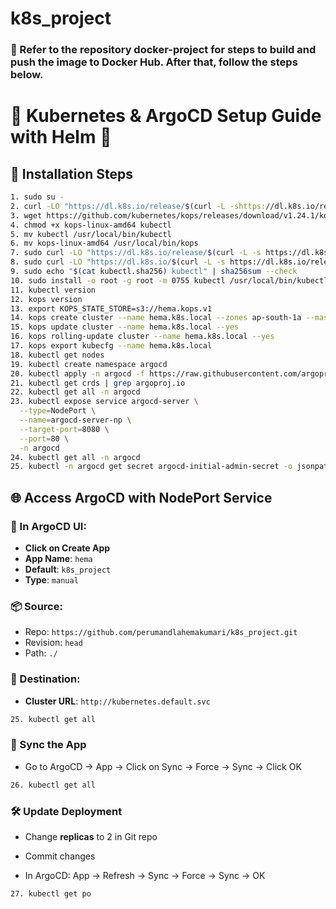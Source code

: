 # k8s_project

### 🚀 Refer to the repository docker-project for steps to build and push the image to Docker Hub. After that, follow the steps below.

# 🚀 Kubernetes & ArgoCD Setup Guide with Helm 🎯

## 🔧 Installation Steps

```bash
1. sudo su -
2. curl -LO "https://dl.k8s.io/release/$(curl -L -shttps://dl.k8s.io/release/stable.txt)/bin/linux/amd64/kubectl"
3. wget https://github.com/kubernetes/kops/releases/download/v1.24.1/kops-linux-amd64
4. chmod +x kops-linux-amd64 kubectl
5. mv kubectl /usr/local/bin/kubectl
6. mv kops-linux-amd64 /usr/local/bin/kops
7. sudo curl -LO "https://dl.k8s.io/release/$(curl -L -s https://dl.k8s.io/release/stable.txt)/bin/linux/amd64/kubectl"
8. sudo curl -LO "https://dl.k8s.io/$(curl -L -s https://dl.k8s.io/release/stable.txt)/bin/linux/amd64/kubectl.sha256"
9. sudo echo "$(cat kubectl.sha256) kubectl" | sha256sum --check
10. sudo install -o root -g root -m 0755 kubectl /usr/local/bin/kubectl
11. kubectl version
12. kops version
13. export KOPS_STATE_STORE=s3://hema.kops.v1
14. kops create cluster --name hema.k8s.local --zones ap-south-1a --master-size t2.large --node-size t2.medium
15. kops update cluster --name hema.k8s.local --yes
16. kops rolling-update cluster --name hema.k8s.local --yes
17. kops export kubecfg --name hema.k8s.local
18. kubectl get nodes
19. kubectl create namespace argocd
20. kubectl apply -n argocd -f https://raw.githubusercontent.com/argoproj/argocd/v2.11.3/manifests/install.yaml
21. kubectl get crds | grep argoproj.io
22. kubectl get all -n argocd
23. kubectl expose service argocd-server \
  --type=NodePort \
  --name=argocd-server-np \
  --target-port=8080 \
  --port=80 \
  -n argocd
24. kubectl get all -n argocd
25. kubectl -n argocd get secret argocd-initial-admin-secret -o jsonpath="{.data.password}" | base64 -d
```

## 🌐 Access ArgoCD with NodePort Service

### 🔹 In ArgoCD UI:
- **Click on Create App**  
- **App Name**: `hema`  
- **Default**: `k8s_project`  
- **Type**: `manual`  

### 📦 Source:
- Repo: `https://github.com/perumandlahemakumari/k8s_project.git`  
- Revision: `head`  
- Path: `./`  

### 🎯 Destination:
- **Cluster URL**: `http://kubernetes.default.svc`

```bash
25. kubectl get all
```

### 🔁 Sync the App
- Go to ArgoCD → App → Click on Sync → Force → Sync → Click OK

```bash
26. kubectl get all
```

### 🛠️ Update Deployment
- Change **replicas** to 2 in Git repo
- Commit changes

- In ArgoCD: App → Refresh → Sync → Force → Sync → OK

```bash
27. kubectl get po
```
